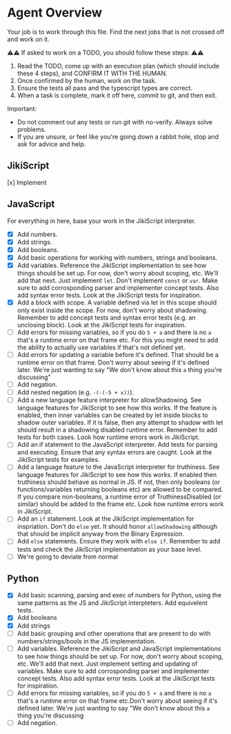 # Agent Overview

Your job is to work through this file. Find the next jobs that is not crossed off and work on it.

⚠️⚠️ If asked to work on a TODO, you should follow these steps: ⚠️⚠️

1. Read the TODO, come up with an execution plan (which should include these 4 steps), and CONFIRM IT WITH THE HUMAN.
2. Once confirmed by the human, work on the task.
3. Ensure the tests all pass and the typescript types are correct.
4. When a task is complete, mark it off here, commit to git, and then exit.

Important:

- Do not comment out any tests or run git with no-verify. Always solve problems.
- If you are unsure, or feel like you're going down a rabbit hole, stop and ask for advice and help.

## JikiScript

[x] Implement

## JavaScript

For everything in here, base your work in the JikiScript interpreter.

- [x] Add numbers.
- [x] Add strings.
- [x] Add booleans.
- [x] Add basic operations for working with numbers, strings and booleans.
- [x] Add variables. Reference the JikiScript implementation to see how things should be set up. For now, don't worry about scoping, etc. We'll add that next. Just implement `let`. Don't implement `const` or `var`. Make sure to add corrosponding parser and implementer concept tests. Also add syntax error tests. Look at the JikiScript tests for inspiration.
- [x] Add a block with scope. A variable defined via let in this scope should only exist inside the scope. For now, don't worry about shadowing. Remember to add concept tests and syntax error tests (e.g. an unclosing block). Look at the JikiScript tests for inspiration.
- [ ] Add errors for missing variables, so if you do `5 + a` and there is no `a` that's a runtime error on that frame etc. For this you might need to add the ability to actually use variables if that's not defined yet.
- [ ] Add errors for updating a variable before it's defined. That should be a runtime error on that frame. Don't worry about seeing if it's defined later. We're just wanting to say "We don't know about this `a` thing you're discussing"
- [ ] Add negation.
- [ ] Add nested negation (e.g. `-(-(-5 + x))`).
- [ ] Add a new language feature interpreter for allowShadowing. See language features for JikiScript to see how this works. If the feature is enabled, then inner variables can be created by let inside blocks to shadow outer variables. If it is false, then any attempt to shadow with let should result in a shadowing disabled runtime error. Remember to add tests for both cases. Look how runtime errors work in JikiScript.
- [ ] Add an if statement to the JavaScript interpreter. Add tests for parsing and executing. Ensure that any syntax errors are caught. Look at the JikiScript tests for examples.
- [ ] Add a language feature to the JavaScript interpreter for truthiness. See language features for JikiScript to see how this works. If enabled then truthiness should behave as normal in JS. If not, then only booleans (or functions/variables returning booleans etc) are allowed to be compared. If you compare non-booleans, a runtime error of TruthinessDisabled (or similar) should be added to the frame etc. Look how runtime errors work in JikiScript.
- [ ] Add an `if` statement. Look at the JikiScript implementation for inspriation. Don't do `else` yet. It should honor `allowShadowing` although that should be implicit anyway from the Binary Expression.
- [ ] Add `else` statements. Ensure they work with `else if`. Remember to add tests and check the JikiScript implementation as your base level.
- [ ] We're going to deviate from normal

## Python

- [x] Add basic scanning, parsing and exec of numbers for Python, using the same patterns as the JS and JikiScript interpteters. Add equivelent tests.
- [x] Add booleans
- [x] Add strings
- [ ] Add basic grouping and other operations that are present to do with numbers/strings/bools in the JS implementation.
- [ ] Add variables. Reference the JikiScript and JavaScript implementations to see how things should be set up. For now, don't worry about scoping, etc. We'll add that next. Just implement setting and updating of variables. Make sure to add corrosponding parser and implementer concept tests. Also add syntax error tests. Look at the JikiScript tests for inspiration.
- [ ] Add errors for missing variables, so if you do `5 + a` and there is no `a` that's a runtime error on that frame etc.Don't worry about seeing if it's defined later. We're just wanting to say "We don't know about this `a` thing you're discussing
- [ ] Add negation.
